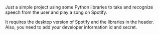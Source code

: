 Just a simple project using some Python libraries to take and recognize speech from the user and play a song on Spotify.

It requires the desktop version of Spotify and the libraries in the header. Also, you need to add your developer information id and secret.

